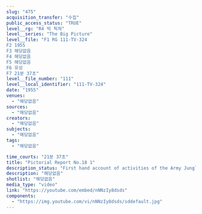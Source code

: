 ```yaml
---
slug: "475"
acquisition_transfer: "수집"
public_access_status: "TRUE"
level__rg: "R4 빅 픽쳐"
level__series: "The Big Picture"
level__file: "F1 RG 111-TV-324
F2 1955
F3 해당없음
F4 해당없음
F5 해당없음
F6 유성
F7 21분 37초"
level__file_number: "111"
level__local_identifier: "111-TV-324"
date: "1955"
venues: 
  - "해당없음"
sources: 
  - "해당없음"
creators: 
  - "해당없음"
subjects: 
  - "해당없음"
tags: 
  - "해당없음"

time_courts: "21분 37초"
title: "Pictorial Report No.18 1"
description_status: "First hand account of activities of the Army Jungle Warfare Training Center in the Panama Canal Zone; and a cook`s tour of Washington restaurants and hotels to learn how the Army maintains its food service program; and American troops leave Austria after 10 years for new posts in Italy."
description: "해당없음"
shotlist: "해당없음"
media_type: "video"
link: "https://youtube.com/embed/nNNzIy8dsds"
components: 
  - "https://img.youtube.com/vi/nNNzIy8dsds/sddefault.jpg"
---
```

